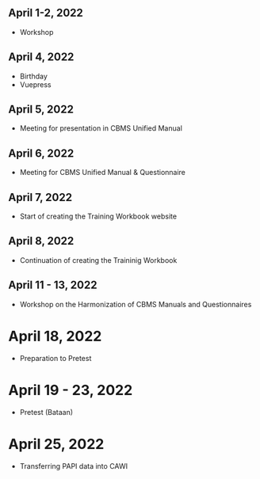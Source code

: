 ## April 1-2, 2022
- Workshop

## April 4, 2022
- Birthday
- Vuepress

## April 5, 2022
- Meeting for presentation in CBMS Unified Manual

## April 6, 2022
- Meeting for CBMS Unified Manual & Questionnaire

## April 7, 2022
- Start of creating the Training Workbook website 

## April 8, 2022
- Continuation of creating the Traininig Workbook

## April 11 - 13, 2022
- Workshop on the Harmonization of CBMS Manuals and Questionnaires

# April 18, 2022 
- Preparation to Pretest 

# April 19 - 23, 2022
- Pretest (Bataan)

# April 25, 2022
- Transferring PAPI data into CAWI